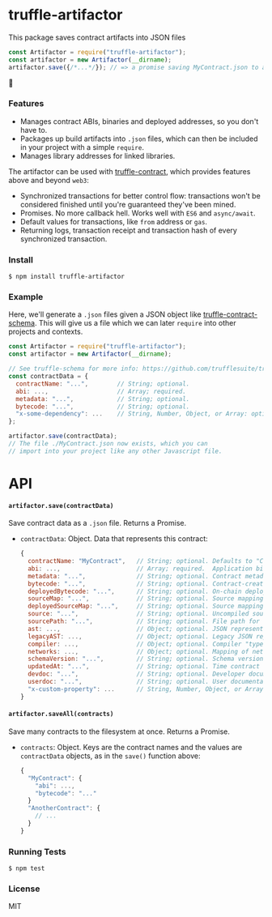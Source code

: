 # truffle-artifactor

This package saves contract artifacts into JSON files

```javascript
const Artifactor = require("truffle-artifactor");
const artifactor = new Artifactor(__dirname);
artifactor.save({/*...*/}); // => a promise saving MyContract.json to a given destination
```

👏

### Features

* Manages contract ABIs, binaries and deployed addresses, so you don't have to.
* Packages up build artifacts into `.json` files, which can then be included in your project with a simple `require`.
* Manages library addresses for linked libraries.

The artifactor can be used with [truffle-contract](https://github.com/trufflesuite/truffle/tree/develop/packages/truffle-contract), which provides features above and beyond `web3`:

* Synchronized transactions for better control flow: transactions won't be considered finished until you're guaranteed they've been mined.
* Promises. No more callback hell. Works well with `ES6` and `async/await`.
* Default values for transactions, like `from` address or `gas`.
* Returning logs, transaction receipt and transaction hash of every synchronized transaction.

### Install

```
$ npm install truffle-artifactor
```

### Example

Here, we'll generate a `.json` files given a JSON object like [truffle-contract-schema](https://github.com/trufflesuite/truffle/tree/develop/packages/truffle-contract-schema). This will give us a file which we can later `require` into other projects and contexts.

```javascript
const Artifactor = require("truffle-artifactor");
const artifactor = new Artifactor(__dirname);

// See truffle-schema for more info: https://github.com/trufflesuite/truffle/tree/develop/packages/truffle-contract-schema
const contractData = {
  contractName: "...",        // String; optional.
  abi: ...,                   // Array; required.
  metadata: "...",            // String; optional.
  bytecode: "...",            // String; optional.
  "x-some-dependency": ...    // String, Number, Object, or Array: optional.
};

artifactor.save(contractData);
// The file ./MyContract.json now exists, which you can
// import into your project like any other Javascript file.
```

# API

#### `artifactor.save(contractData)`

Save contract data as a `.json` file. Returns a Promise.

* `contractData`: Object. Data that represents this contract:

    ```javascript
    {
      contractName: "MyContract",   // String; optional. Defaults to "Contract".
      abi: ...,                     // Array; required.  Application binary interface.
      metadata: "...",              // String; optional. Contract metadata.
      bytecode: "...",              // String; optional. Contract-creation binary without resolve library links.
      deployedBytecode: "...",      // String; optional. On-chain deployed binary without resolve library links.
      sourceMap: "...",             // String; optional. Source mapping for bytecode.
      deployedSourceMap: "...",     // String; optional. Source mapping for deployedBytecode.
      source: "...",                // String; optional. Uncompiled source code for contract.
      sourcePath: "...",            // String; optional. File path for uncompiled source code.
      ast: ...,                     // Object; optional. JSON representation of contract source code, as output by compiler.
      legacyAST: ...,               // Object; optional. Legacy JSON representation of contract source code, as output by compiler.
      compiler: ...,                // Object; optional. Compiler "type" and "properties".
      networks: ...,                // Object; optional. Mapping of network ID keys to network object values (address information, links to other contract instances, and/or contract event logs).
      schemaVersion: "...",         // String; optional. Schema version used by contract object representation.
      updatedAt: "...",             // String; optional. Time contract object representation was generated/most recently updated.
      devdoc: "...",                // String; optional. Developer documentation.
      userdoc: "...",               // String; optional. User documentation.
      "x-custom-property": ...      // String, Number, Object, or Array: optional. Custom property. Keys must be prefixed with "x-".
    }
    ```

#### `artifactor.saveAll(contracts)`

Save many contracts to the filesystem at once. Returns a Promise.

* `contracts`: Object. Keys are the contract names and the values are `contractData` objects, as in the `save()` function above:

    ```javascript
    {
      "MyContract": {
        "abi": ...,
        "bytecode": "..."
      }
      "AnotherContract": {
        // ...
      }
    }
    ```

### Running Tests

```
$ npm test
```

### License

MIT

